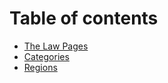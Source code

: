 # Table of contents

* [The Law Pages](README.md)
* [Categories](categories.md)
* [Regions](regions.md)